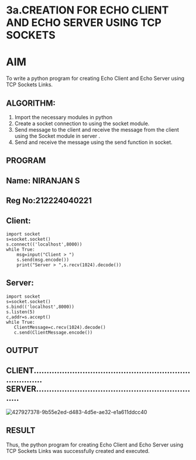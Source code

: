 # 3a.CREATION FOR ECHO CLIENT AND ECHO SERVER USING TCP SOCKETS
# AIM
To write a python program for creating Echo Client and Echo Server using TCP
Sockets Links.
## ALGORITHM:
1. Import the necessary modules in python
2. Create a socket connection to using the socket module.
3. Send message to the client and receive the message from the client using the Socket module in
 server .
4. Send and receive the message using the send function in socket.
## PROGRAM
## Name: NIRANJAN S
## Reg No:212224040221
## Client:
```
import socket 
s=socket.socket() 
s.connect(('localhost',8000)) 
while True:
    msg=input("Client > ") 
    s.send(msg.encode()) 
    print("Server > ",s.recv(1024).decode())
```
## Server:
 ```
import socket 
s=socket.socket() 
s.bind(('localhost',8000)) 
s.listen(5) 
c,addr=s.accept() 
while True: 
    ClientMessage=c.recv(1024).decode() 
    c.send(ClientMessage.encode())
```
## OUTPUT
## CLIENT........................................................................... SERVER.................................................................
![427927378-9b55e2ed-d483-4d5e-ae32-e1a611ddcc40](https://github.com/user-attachments/assets/43b02dd6-fcb2-4902-b173-145704662213)


## RESULT
Thus, the python program for creating Echo Client and Echo Server using TCP Sockets Links 
was successfully created and executed.
